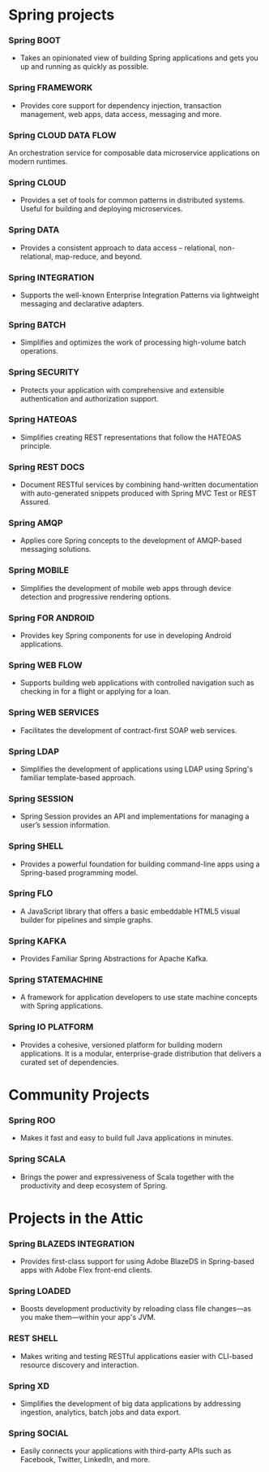 # Spring projects
### Spring BOOT
* Takes an opinionated view of building Spring applications and gets you up and running as quickly as possible.
### Spring FRAMEWORK
* Provides core support for dependency injection, transaction management, web apps, data access, messaging and more.
### Spring CLOUD DATA FLOW
An orchestration service for composable data microservice applications on modern runtimes.

### Spring CLOUD
* Provides a set of tools for common patterns in distributed systems. Useful for building and deploying microservices.
 
### Spring DATA
* Provides a consistent approach to data access – relational, non-relational, map-reduce, and beyond.
 
### Spring INTEGRATION
* Supports the well-known Enterprise Integration Patterns via lightweight messaging and declarative adapters.

### Spring BATCH
* Simplifies and optimizes the work of processing high-volume batch operations.

### Spring SECURITY
* Protects your application with comprehensive and extensible authentication and authorization support.
 
### Spring HATEOAS
* Simplifies creating REST representations that follow the HATEOAS principle.

### Spring REST DOCS
* Document RESTful services by combining hand-written documentation with auto-generated snippets produced with Spring MVC Test or REST Assured.
 
### Spring AMQP
* Applies core Spring concepts to the development of AMQP-based messaging solutions.

### Spring MOBILE
* Simplifies the development of mobile web apps through device detection and progressive rendering options.

### Spring FOR ANDROID
* Provides key Spring components for use in developing Android applications.

### Spring WEB FLOW
* Supports building web applications with controlled navigation such as checking in for a flight or applying for a loan.

### Spring WEB SERVICES
* Facilitates the development of contract-first SOAP web services.

### Spring LDAP
* Simplifies the development of applications using LDAP using Spring's familiar template-based approach.
 
### Spring SESSION
* Spring Session provides an API and implementations for managing a user’s session information.

### Spring SHELL
* Provides a powerful foundation for building command-line apps using a Spring-based programming model.

### Spring FLO
* A JavaScript library that offers a basic embeddable HTML5 visual builder for pipelines and simple graphs.

### Spring KAFKA
* Provides Familiar Spring Abstractions for Apache Kafka.

### Spring STATEMACHINE
* A framework for application developers to use state machine concepts with Spring applications.

### Spring IO PLATFORM
* Provides a cohesive, versioned platform for building modern applications. It is a modular, enterprise-grade distribution that delivers a curated set of dependencies.

# Community Projects
### Spring ROO
* Makes it fast and easy to build full Java applications in minutes.

### Spring SCALA
* Brings the power and expressiveness of Scala together with the productivity and deep ecosystem of Spring.

# Projects in the Attic
### Spring BLAZEDS INTEGRATION
* Provides first-class support for using Adobe BlazeDS in Spring-based apps with Adobe Flex front-end clients.
 
### Spring LOADED
* Boosts development productivity by reloading class file changes—as you make them—within your app's JVM.
 
### REST SHELL
* Makes writing and testing RESTful applications easier with CLI-based resource discovery and interaction.

### Spring XD
* Simplifies the development of big data applications by addressing ingestion, analytics, batch jobs and data export.
 
### Spring SOCIAL
* Easily connects your applications with third-party APIs such as Facebook, Twitter, LinkedIn, and more.
